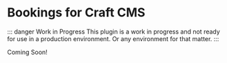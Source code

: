 # Bookings for Craft CMS

::: danger Work in Progress
This plugin is a work in progress and not ready for use in a production environment.
Or any environment for that matter.
:::

Coming Soon!